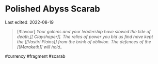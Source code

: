 # Polished Abyss Scarab
Last edited: 2022-08-19

> [!flavour]
> *Your golems and your leadership have slowed the tide of death,[[ Clayshaper]]. The relics of power you bid us find have kept the [[Vastiri Plains]] from the brink of oblivion. The defences of the [[Maraketh]] will hold..*


#currency #fragment #scarab